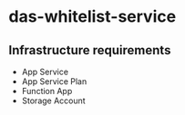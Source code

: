 # das-whitelist-service



## Infrastructure requirements
* App Service
* App Service Plan
* Function App
* Storage Account